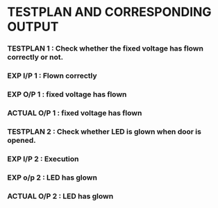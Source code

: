 # TESTPLAN AND CORRESPONDING OUTPUT

### TESTPLAN  1  : Check whether the fixed voltage has flown correctly or not.
### EXP I/P 1    : Flown correctly 
### EXP O/P 1    : fixed voltage has flown
### ACTUAL O/P 1 : fixed voltage has flown


### TESTPLAN 2   : Check whether LED is glown when door is opened.
### EXP I/P 2    : Execution
### EXP o/p 2    : LED has glown
### ACTUAL O/P 2 : LED has glown
